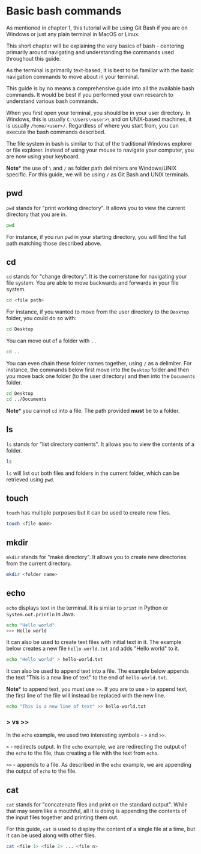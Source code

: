 # Basic bash commands

As mentioned in chapter 1, this tutorial will be using Git Bash if you are on Windows or just any plain terminal in MacOS or Linux.

This short chapter will be explaining the very basics of bash - centering primarily around navigating and understanding the commands used throughout this guide.

As the terminal is primarily text-based, it is best to be familiar with the basic navigation commands to move about in your terminal.

This guide is by no means a comprehensive guide into all the available bash commands. It would be best if you performed your own research to understand various bash commands.

When you first open your terminal, you should be in your user directory. In Windows, this is usually `C:\Users\<user>\` and on UNIX-based machines, it is usually `/home/<user>/`. Regardless of where you start from, you can execute the bash commands described.

The file system in bash is similar to that of the traditional Windows explorer or file explorer. Instead of using your mouse to navigate your computer, you are now using your keyboard.

**Note*** the use of `\` and `/` as folder path delimiters are Windows/UNIX specific. For this guide, we will be using `/` as Git Bash and UNIX terminals.

## pwd

`pwd` stands for "print working directory". It allows you to view the current directory that you are in.

```bash
pwd
```

For instance, if you run `pwd` in your starting directory, you will find the full path matching those described above.

## cd

`cd` stands for "change directory". It is the cornerstone for navigating your file system. You are able to move backwards and forwards in your file system.

```bash
cd <file path>
```

For instance, if you wanted to move from the user directory to the `Desktop` folder, you could do so with:

```bash
cd Desktop
```

You can move out of a folder with `..`

```bash
cd ..
```

You can even chain these folder names together, using `/` as a delimiter. For instance, the commands below first move into the `Desktop` folder and then you move back one folder (to the user directory) and then into the `Documents` folder.

```bash
cd Desktop
cd ../Documents
```

**Note*** you cannot `cd` into a file. The path provided **must** be to a folder.

## ls

`ls` stands for "list directory contents". It allows you to view the contents of a folder.

```bash
ls
```

`ls` will list out both files and folders in the current folder, which can be retrieved using `pwd`.

## touch

`touch` has multiple purposes but it can be used to create new files.

```bash
touch <file name>
```

## mkdir

`mkdir` stands for "make directory". It allows you to create new directories from the current directory.

```bash
mkdir <folder name>
```

## echo

`echo` displays text in the terminal. It is similar to `print` in Python or `System.out.println` in Java.

```bash
echo "Hello world"
>>> Hello world
```

It can also be used to create text files with initial text in it. The example below creates a new file `hello-world.txt` and adds "Hello world" to it.

```bash
echo "Hello world" > hello-world.txt
```

It can also be used to append text into a file. The example below appends the text "This is a new line of text" to the end of `hello-world.txt`.

**Note*** to append text, you must use `>>`. If you are to use `>` to append text, the first line of the file will instead be replaced with the new line.

```bash
echo "This is a new line of text" >> hello-world.txt
```

### > vs >>

In the `echo` example, we used two interesting symbols - `>` and `>>`.

`>` - redirects output. In the `echo` example, we are redirecting the output of the `echo` to the file, thus creating a file with the text from `echo`.

`>>` - appends to a file. As described in the `echo` example, we are appending the output of `echo` to the file.

## cat

`cat` stands for "concatenate files and print on the standard output". While that may seem like a mouthful, all it is doing is appending the contents of the input files together and printing them out.

For this guide, `cat` is used to display the content of a single file at a time, but it can be used along with other files.

```bash
cat <file 1> <file 2> ... <file n>
```
